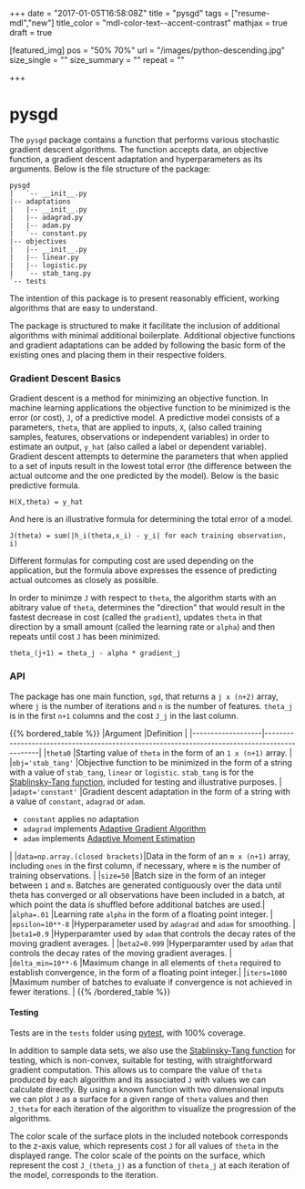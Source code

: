 +++
date           = "2017-01-05T16:58:08Z"
title          = "pysgd"
tags           = ["resume-mdl","new"]
title_color    = "mdl-color-text--accent-contrast"
mathjax        = true
draft          = true

[featured_img]
  pos          = "50% 70%"
  url          = "/images/python-descending.jpg"
  size_single  = ""
  size_summary = ""
  repeat       = ""

+++

# pysgd

The `pysgd` package contains a function that performs various stochastic gradient descent algorithms. The function accepts data, an objective function, a gradient descent adaptation and hyperparameters as its arguments. Below is the file structure of the package:

```
pysgd
|   `-- __init__.py
|-- adaptations
|   |-- __init__.py
|   |-- adagrad.py
|   |-- adam.py
|   `-- constant.py
|-- objectives
|   |-- __init__.py
|   |-- linear.py
|   |-- logistic.py
|   `-- stab_tang.py
`-- tests
```

The intention of this package is to present reasonably efficient, working algorithms that are easy to understand.

The package is structured to make it facilitate the inclusion of additional algorithms with minimal additional boilerplate. Additional objective functions and gradient adaptations can be added by following the basic form of the existing ones and placing them in their respective folders.

### Gradient Descent Basics

Gradient descent is a method for minimizing an objective function. In machine learning applications the objective function to be minimized is the error (or cost), `J`, of a predictive model. A predictive model consists of a parameters, `theta`, that are applied to inputs, `X`, (also called training samples, features, observations or independent variables) in order to estimate an output, `y_hat` (also called a label or dependent variable). Gradient descent attempts to determine the parameters that when applied to a set of inputs result in the lowest total error (the difference between the actual outcome and the one predicted by the model). Below is the basic predictive formula.

`H(X,theta) = y_hat`

And here is an illustrative formula for determining the total error of a model.

`J(theta) = sum(|h_i(theta,x_i) - y_i| for each training observation, i)`

Different formulas for computing cost are used depending on the application, but the formula above expresses the essence of predicting actual outcomes as closely as possible.

In order to minimze `J` with respect to `theta`, the algorithm starts with an abitrary value of `theta`, determines the "direction" that would result in the fastest decrease in cost (called the `gradient`), updates `theta` in that direction by a small amount (called the learning rate or `alpha`) and then repeats until cost `J` has been minimized.


`theta_(j+1) = theta_j - alpha * gradient_j`

### API

The package has one main function, `sgd`, that returns a `j x (n+2)` array, where `j` is the number of iterations and `n` is the number of features. `theta_j` is in the first `n+1` columns and the cost `J_j` in the last column.

{{% bordered_table %}}
|Argument           |Definition                                                                                    |
|-------------------|----------------------------------------------------------------------------------------------|
|`theta0`           |Starting value of `theta` in the form of an `1 x (n+1)` array.               |
|`obj='stab_tang'`  |Objective function to be minimized in the form of a string with a value of `stab_tang`, `linear` or `logistic`. `stab_tang` is for the [Stablinsky-Tang function](https://en.wikipedia.org/wiki/Test_functions_for_optimization), included for testing and illustrative purposes.  |
|`adapt='constant'` |Gradient descent adaptation in the form of a string with a value of `constant`, `adagrad` or `adam`.<ul><li> `constant` applies no adaptation</li><li>`adagrad` implements [Adaptive Gradient Algorithm](http://stanford.edu/~jduchi/projects/DuchiHaSi10_colt.pdf)</li><li>`adam` implements [Adaptive Moment Estimation](https://arxiv.org/pdf/1412.6980v8.pdf)</li></ul>                                                                 |
|`data=np.array.(closed brackets)`|Data in the form of an `m x (n+1)` array, including `ones` in the first column, if necessary, where `m` is the number of training observations.                                                      |
|`size=50`          |Batch size in the form of an integer between `1` and `m`. Batches are generated contiguously over the data until theta has converged or all observations have been included in a batch, at which point the data is shuffled before additional batches are used.|
|`alpha=.01`        |Learning rate `alpha` in the form of a floating point integer.                               |
|`epsilon=10**-8`   |Hyperparameter used by `adagrad` and `adam` for smoothing.                                    |
|`beta1=0.9`        |Hyperparamter used by `adam` that controls the decay rates of the moving gradient averages.   |
|`beta2=0.999`      |Hyperparamter used by `adam` that controls the decay rates of the moving gradient averages.   |
|`delta_min=10**-6` |Maximum change in all elements of `theta` required to establish convergence, in the form of a floating point integer.|
|`iters=1000`       |Maximum number of batches to evaluate if convergence is not achieved in fewer iterations.       |
{{% /bordered_table %}}

#### Testing

Tests are in the `tests` folder using [pytest](http://doc.pytest.org/en/latest/index.html), with 100% coverage.

In addition to sample data sets, we also use the [Stablinsky-Tang function](https://en.wikipedia.org/wiki/Test_functions_for_optimization) for testing, which is non-convex, suitable for testing, with straightforward gradient computation. This allows us to compare the value of `theta` produced by each algorithm and its associated `J` with values we can calculate directly. By using a known function with two dimensional inputs we can plot `J` as a surface for a given range of `theta` values and then `J_theta` for each iteration of the algorithm to visualize the progression of the algorithms.

The color scale of the surface plots in the included notebook corresponds to the z-axis value, which represents cost `J` for all values of `theta` in the displayed range. The color scale of the points on the surface, which represent the cost `J_(theta_j)` as a function of `theta_j` at each iteration of the model, corresponds to the iteration.

